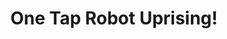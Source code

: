 ---
title: One Tap Robot Uprising!
developer: The Code Zone
image: OneTapRobotUprising.jpg
link: http://thecodezone.com/game/onetaprobotuprising.html
ios: http://itunes.apple.com/us/app/one-tap-robot-uprising/id935328169
android: http://play.google.com/store/apps/details?id=com.thecodezone.games.OneTapRobotUprising
amazon: http://www.amazon.com/gp/product/B00ORVU0EY
nook: http://search.barnesandnoble.com/books/e/2940147236598
---